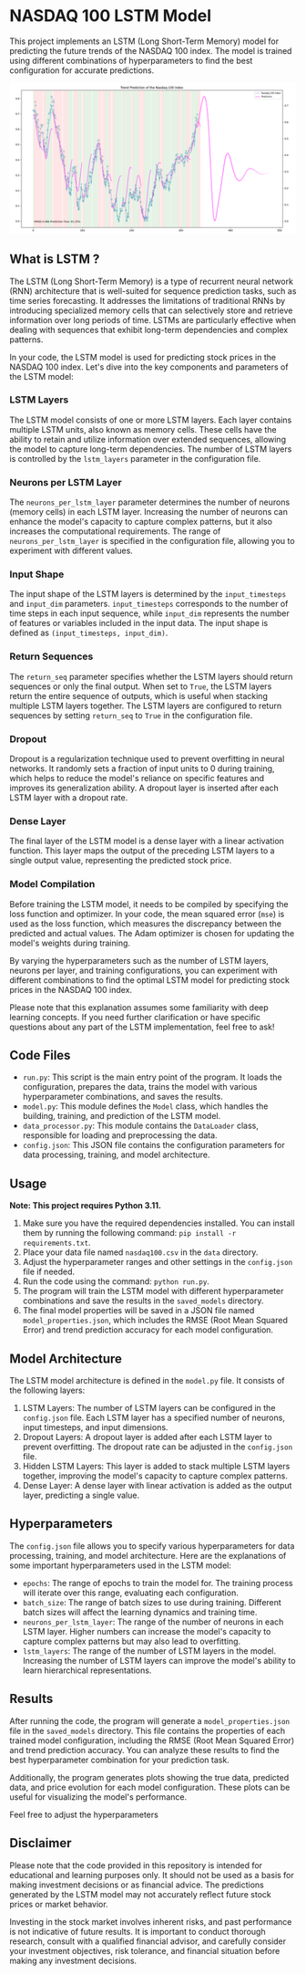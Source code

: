 # NASDAQ 100 LSTM Model

This project implements an LSTM (Long Short-Term Memory) model for predicting the future trends of the NASDAQ 100 index. The model is trained using different combinations of hyperparameters to find the best configuration for accurate predictions.


![Image Description](images/nasdaq100_pred_v2.png)

## What is LSTM ?

The LSTM (Long Short-Term Memory) is a type of recurrent neural network (RNN) architecture that is well-suited for sequence prediction tasks, such as time series forecasting. It addresses the limitations of traditional RNNs by introducing specialized memory cells that can selectively store and retrieve information over long periods of time. LSTMs are particularly effective when dealing with sequences that exhibit long-term dependencies and complex patterns.

In your code, the LSTM model is used for predicting stock prices in the NASDAQ 100 index. Let's dive into the key components and parameters of the LSTM model:

### LSTM Layers

The LSTM model consists of one or more LSTM layers. Each layer contains multiple LSTM units, also known as memory cells. These cells have the ability to retain and utilize information over extended sequences, allowing the model to capture long-term dependencies. The number of LSTM layers is controlled by the `lstm_layers` parameter in the configuration file.

### Neurons per LSTM Layer

The `neurons_per_lstm_layer` parameter determines the number of neurons (memory cells) in each LSTM layer. Increasing the number of neurons can enhance the model's capacity to capture complex patterns, but it also increases the computational requirements. The range of `neurons_per_lstm_layer` is specified in the configuration file, allowing you to experiment with different values.

### Input Shape

The input shape of the LSTM layers is determined by the `input_timesteps` and `input_dim` parameters. `input_timesteps` corresponds to the number of time steps in each input sequence, while `input_dim` represents the number of features or variables included in the input data. The input shape is defined as `(input_timesteps, input_dim)`.

### Return Sequences

The `return_seq` parameter specifies whether the LSTM layers should return sequences or only the final output. When set to `True`, the LSTM layers return the entire sequence of outputs, which is useful when stacking multiple LSTM layers together. The LSTM layers are configured to return sequences by setting `return_seq` to `True` in the configuration file.

### Dropout

Dropout is a regularization technique used to prevent overfitting in neural networks. It randomly sets a fraction of input units to 0 during training, which helps to reduce the model's reliance on specific features and improves its generalization ability. A dropout layer is inserted after each LSTM layer with a dropout rate.

### Dense Layer

The final layer of the LSTM model is a dense layer with a linear activation function. This layer maps the output of the preceding LSTM layers to a single output value, representing the predicted stock price. 

### Model Compilation

Before training the LSTM model, it needs to be compiled by specifying the loss function and optimizer. In your code, the mean squared error (`mse`) is used as the loss function, which measures the discrepancy between the predicted and actual values. The Adam optimizer is chosen for updating the model's weights during training.

By varying the hyperparameters such as the number of LSTM layers, neurons per layer, and training configurations, you can experiment with different combinations to find the optimal LSTM model for predicting stock prices in the NASDAQ 100 index.

Please note that this explanation assumes some familiarity with deep learning concepts. If you need further clarification or have specific questions about any part of the LSTM implementation, feel free to ask!

## Code Files

- `run.py`: This script is the main entry point of the program. It loads the configuration, prepares the data, trains the model with various hyperparameter combinations, and saves the results.
- `model.py`: This module defines the `Model` class, which handles the building, training, and prediction of the LSTM model.
- `data_processor.py`: This module contains the `DataLoader` class, responsible for loading and preprocessing the data.
- `config.json`: This JSON file contains the configuration parameters for data processing, training, and model architecture.

## Usage
**Note: This project requires Python 3.11.**
1. Make sure you have the required dependencies installed. You can install them by running the following command: `pip install -r requirements.txt`.
2. Place your data file named `nasdaq100.csv` in the `data` directory.
3. Adjust the hyperparameter ranges and other settings in the `config.json` file if needed.
4. Run the code using the command: `python run.py`.
5. The program will train the LSTM model with different hyperparameter combinations and save the results in the `saved_models` directory.
6. The final model properties will be saved in a JSON file named `model_properties.json`, which includes the RMSE (Root Mean Squared Error) and trend prediction accuracy for each model configuration.

## Model Architecture

The LSTM model architecture is defined in the `model.py` file. It consists of the following layers:

1. LSTM Layers: The number of LSTM layers can be configured in the `config.json` file. Each LSTM layer has a specified number of neurons, input timesteps, and input dimensions.
2. Dropout Layers: A dropout layer is added after each LSTM layer to prevent overfitting. The dropout rate can be adjusted in the `config.json` file.
3. Hidden LSTM Layers: This layer is added to stack multiple LSTM layers together, improving the model's capacity to capture complex patterns.
4. Dense Layer: A dense layer with linear activation is added as the output layer, predicting a single value.

## Hyperparameters

The `config.json` file allows you to specify various hyperparameters for data processing, training, and model architecture. Here are the explanations of some important hyperparameters used in the LSTM model:

- `epochs`: The range of epochs to train the model for. The training process will iterate over this range, evaluating each configuration.
- `batch_size`: The range of batch sizes to use during training. Different batch sizes will affect the learning dynamics and training time.
- `neurons_per_lstm_layer`: The range of the number of neurons in each LSTM layer. Higher numbers can increase the model's capacity to capture complex patterns but may also lead to overfitting.
- `lstm_layers`: The range of the number of LSTM layers in the model. Increasing the number of LSTM layers can improve the model's ability to learn hierarchical representations.

## Results

After running the code, the program will generate a `model_properties.json` file in the `saved_models` directory. This file contains the properties of each trained model configuration, including the RMSE (Root Mean Squared Error) and trend prediction accuracy. You can analyze these results to find the best hyperparameter combination for your prediction task.

Additionally, the program generates plots showing the true data, predicted data, and price evolution for each model configuration. These plots can be useful for visualizing the model's performance.

Feel free to adjust the hyperparameters

## Disclaimer
Please note that the code provided in this repository is intended for educational and learning purposes only. It should not be used as a basis for making investment decisions or as financial advice. The predictions generated by the LSTM model may not accurately reflect future stock prices or market behavior.

Investing in the stock market involves inherent risks, and past performance is not indicative of future results. It is important to conduct thorough research, consult with a qualified financial advisor, and carefully consider your investment objectives, risk tolerance, and financial situation before making any investment decisions.